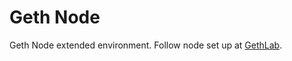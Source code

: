 # Geth Node
Geth Node extended environment. Follow node set up at [GethLab](https://github.com/natemiller1/GethLab).